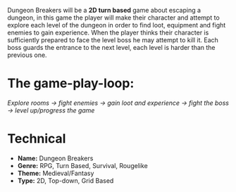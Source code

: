 Dungeon Breakers will be a **2D turn based** game about escaping a dungeon, in this game the player will make their character and attempt to explore each level of the dungeon in order to find loot, equipment and fight enemies to gain experience. When the player thinks their character is sufficiently prepared to face the level boss he may attempt to kill it. Each boss guards the entrance to the next level, each level is harder than the previous one.

# The game-play-loop:

*Explore rooms -> fight enemies -> gain loot and experience -> fight the boss -> level up/progress the game*

# Technical

* **Name:** Dungeon Breakers
* **Genre:** RPG, Turn Based, Survival, Rougelike
* **Theme:** Medieval/Fantasy
* **Type:** 2D, Top-down, Grid Based